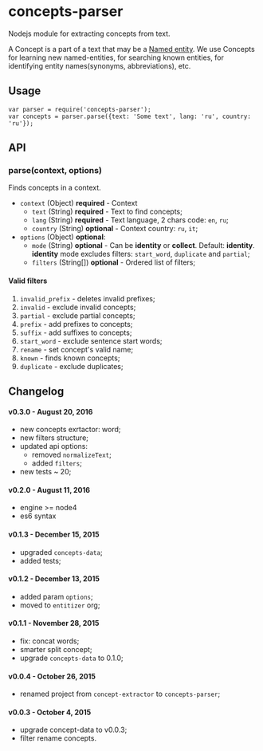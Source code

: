 # concepts-parser

Nodejs module for extracting concepts from text.

A Concept is a part of a text that may be a [Named entity](https://en.wikipedia.org/wiki/Named_entity). We use Concepts for learning new named-entities, for searching known entities, for identifying entity names(synonyms, abbreviations), etc.

## Usage
```
var parser = require('concepts-parser');
var concepts = parser.parse({text: 'Some text', lang: 'ru', country: 'ru'});
```

## API

### parse(context, options)

Finds concepts in a context.

- `context` (Object) **required** - Context
  + `text` (String) **required** - Text to find concepts;
  + `lang` (String) **required** - Text language, 2 chars code: `en`, `ru`;
  + `country` (String) **optional** - Context country: `ru`, `it`;
- `options` (Object) **optional**:
  + `mode` (String) **optional** - Can be **identity** or **collect**. Default: **identity**. **identity** mode excludes filters: `start_word`, `duplicate` and `partial`;
  + `filters` (String[]) **optional** - Ordered list of filters;

#### Valid filters
1. `invalid_prefix` - deletes invalid prefixes;
2. `invalid` - exclude invalid concepts;
3. `partial` - exclude partial concepts;
4. `prefix` - add prefixes to concepts;
5. `suffix` - add suffixes to concepts;
6. `start_word` - exclude sentence start words;
7. `rename` - set concept's valid name;
8. `known` - finds known concepts;
9. `duplicate` - exclude duplicates;

## Changelog

#### v0.3.0 - August 20, 2016

- new concepts exrtactor: word;
- new filters structure;
- updated api options:
  - removed `normalizeText`;
  - added `filters`;
- new tests ~ 20;

#### v0.2.0 - August 11, 2016

- engine >= node4
- es6 syntax

#### v0.1.3 - December 15, 2015

- upgraded `concepts-data`;
- added tests;

#### v0.1.2 - December 13, 2015

- added param `options`;
- moved to `entitizer` org;

#### v0.1.1 - November 28, 2015

- fix: concat words;
- smarter split concept;
- upgrade `concepts-data` to 0.1.0;

#### v0.0.4 - October 26, 2015

- renamed project from `concept-extractor` to `concepts-parser`;

#### v0.0.3 - October 4, 2015

- upgrade concept-data to v0.0.3;
- filter rename concepts.
